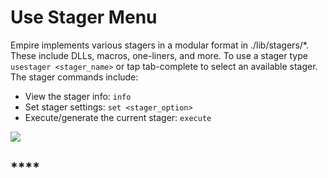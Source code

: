 # Use Stager Menu

Empire implements various stagers in a modular format in ./lib/stagers/\*. These include DLLs, macros, one-liners, and more. To use a stager type `usestager <stager_name>` or tap tab-complete to select an available stager. The stager commands include:

* View the stager info: `info`
* Set stager settings: `set <stager_option>`
* Execute/generate the current stager: `execute`

![](https/user-images.githubusercontent.com/2030220100279741-fbcbec00-2f1b-11eb-9a3a-bac5e9a9716c.jpg)

## ****
